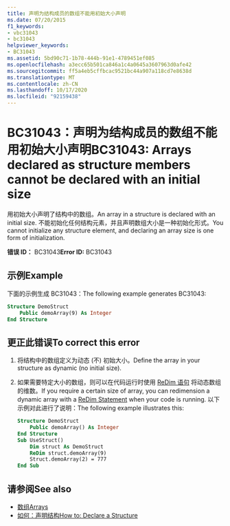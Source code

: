 ```yaml
---
title: 声明为结构成员的数组不能用初始大小声明
ms.date: 07/20/2015
f1_keywords:
- vbc31043
- bc31043
helpviewer_keywords:
- BC31043
ms.assetid: 5bd90c71-1b78-444b-91e1-4789451ef085
ms.openlocfilehash: a3ecc65b501ca846a1c4a0645a3607963d0afe42
ms.sourcegitcommit: ff5a4eb5cffbcac9521bc44a907a118cd7e8638d
ms.translationtype: MT
ms.contentlocale: zh-CN
ms.lasthandoff: 10/17/2020
ms.locfileid: "92159438"
---
```

# <a name="bc31043-arrays-declared-as-structure-members-cannot-be-declared-with-an-initial-size"></a><span data-ttu-id="58636-102">BC31043：声明为结构成员的数组不能用初始大小声明</span><span class="sxs-lookup"><span data-stu-id="58636-102">BC31043: Arrays declared as structure members cannot be declared with an initial size</span></span>

<span data-ttu-id="58636-103">用初始大小声明了结构中的数组。</span><span class="sxs-lookup"><span data-stu-id="58636-103">An array in a structure is declared with an initial size.</span></span> <span data-ttu-id="58636-104">不能初始化任何结构元素，并且声明数组大小是一种初始化形式。</span><span class="sxs-lookup"><span data-stu-id="58636-104">You cannot initialize any structure element, and declaring an array size is one form of initialization.</span></span>

<span data-ttu-id="58636-105">**错误 ID：** BC31043</span><span class="sxs-lookup"><span data-stu-id="58636-105">**Error ID:** BC31043</span></span>

## <a name="example"></a><span data-ttu-id="58636-106">示例</span><span class="sxs-lookup"><span data-stu-id="58636-106">Example</span></span>

<span data-ttu-id="58636-107">下面的示例生成 BC31043：</span><span class="sxs-lookup"><span data-stu-id="58636-107">The following example generates BC31043:</span></span>

```vb
Structure DemoStruct
    Public demoArray(9) As Integer
End Structure
```

## <a name="to-correct-this-error"></a><span data-ttu-id="58636-108">更正此错误</span><span class="sxs-lookup"><span data-stu-id="58636-108">To correct this error</span></span>

1. <span data-ttu-id="58636-109">将结构中的数组定义为动态 (不) 初始大小。</span><span class="sxs-lookup"><span data-stu-id="58636-109">Define the array in your structure as dynamic (no initial size).</span></span>

2. <span data-ttu-id="58636-110">如果需要特定大小的数组，则可以在代码运行时使用 [ReDim 语句](../statements/redim-statement.md) 将动态数组的维数。</span><span class="sxs-lookup"><span data-stu-id="58636-110">If you require a certain size of array, you can redimension a dynamic array with a [ReDim Statement](../statements/redim-statement.md) when your code is running.</span></span> <span data-ttu-id="58636-111">以下示例对此进行了说明：</span><span class="sxs-lookup"><span data-stu-id="58636-111">The following example illustrates this:</span></span>

    ```vb
    Structure DemoStruct
        Public demoArray() As Integer
    End Structure
    Sub UseStruct()
        Dim struct As DemoStruct
        ReDim struct.demoArray(9)
        Struct.demoArray(2) = 777
    End Sub
    ```

## <a name="see-also"></a><span data-ttu-id="58636-112">请参阅</span><span class="sxs-lookup"><span data-stu-id="58636-112">See also</span></span>

- [<span data-ttu-id="58636-113">数组</span><span class="sxs-lookup"><span data-stu-id="58636-113">Arrays</span></span>](../../programming-guide/language-features/arrays/index.md)
- [<span data-ttu-id="58636-114">如何：声明结构</span><span class="sxs-lookup"><span data-stu-id="58636-114">How to: Declare a Structure</span></span>](../../programming-guide/language-features/data-types/how-to-declare-a-structure.md)
